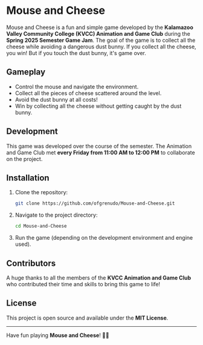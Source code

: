 # Mouse and Cheese

Mouse and Cheese is a fun and simple game developed by the **Kalamazoo Valley Community College (KVCC) Animation and Game Club** during the **Spring 2025 Semester Game Jam**. The goal of the game is to collect all the cheese while avoiding a dangerous dust bunny. If you collect all the cheese, you win! But if you touch the dust bunny, it's game over.

## Gameplay
- Control the mouse and navigate the environment.
- Collect all the pieces of cheese scattered around the level.
- Avoid the dust bunny at all costs!
- Win by collecting all the cheese without getting caught by the dust bunny.

## Development
This game was developed over the course of the semester. The Animation and Game Club met **every Friday from 11:00 AM to 12:00 PM** to collaborate on the project.

## Installation
1. Clone the repository:
   ```sh
   git clone https://github.com/ofgrenudo/Mouse-and-Cheese.git
   ```
2. Navigate to the project directory:
   ```sh
   cd Mouse-and-Cheese
   ```
3. Run the game (depending on the development environment and engine used).

## Contributors
A huge thanks to all the members of the **KVCC Animation and Game Club** who contributed their time and skills to bring this game to life!

## License
This project is open source and available under the **MIT License**.

---

Have fun playing **Mouse and Cheese**! 🧀🐭

